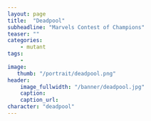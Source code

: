 ```yaml
---
layout: page
title:  "Deadpool"
subheadline: "Marvels Contest of Champions"
teaser: ""
categories:
    - mutant
tags:
    -
image:
   thumb: "/portrait/deadpool.png"
header:
    image_fullwidth: "/banner/deadpool.jpg"
    caption: 
    caption_url:    
character: "deadpool"
---
```

